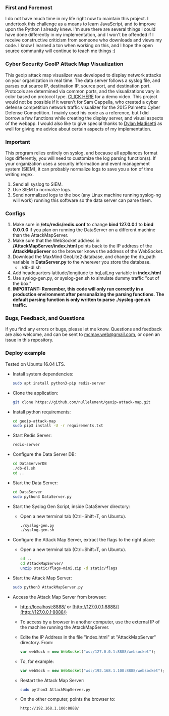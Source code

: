 ### First and Foremost
I do not have much time in my life right now to maintain this project. I undertook this challenge as a means to learn JavaScript, and to improve upon the Python I already knew. I'm sure there are several things I could have done differently in my implementation, and I won't be offended if I receive constructive criticism from someone who downloads and views my code. I know I learned a ton when working on this, and I hope the open source community will continue to teach me things :)

### Cyber Security GeoIP Attack Map Visualization
This geoip attack map visualizer was developed to display network attacks on your organization in real time. The data server follows a syslog file, and parses out source IP, destination IP, source port, and destination port. Protocols are determined via common ports, and the visualizations vary in color based on protocol type. [CLICK HERE](https://www.youtube.com/watch?v=raNp9uA7fvc) for a demo video. This project would not be possible if it weren't for Sam Cappella, who created a cyber defense competition network traffic visualizer for the 2015 Palmetto Cyber Defense Competition. I mainly used his code as a reference, but I did borrow a few functions while creating the display server, and visual aspects of the webapp. I would also like to give special thanks to [Dylan Madisetti](http://www.dylanmadisetti.com/) as well for giving me advice about certain aspects of my implementation.

### Important
This program relies entirely on syslog, and because all appliances format logs differently, you will need to customize the log parsing function(s). If your organization uses a security information and event management system (SIEM), it can probably normalize logs to save you a ton of time writing regex.
1. Send all syslog to SIEM.
2. Use SIEM to normalize logs.
3. Send normalized logs to the box (any Linux machine running syslog-ng will work) running this software so the data server can parse them.

### Configs 
1. Make sure in **/etc/redis/redis.conf** to change **bind 127.0.0.1** to **bind 0.0.0.0** if you plan on running the DataServer on a different machine than the AttackMapServer.
2. Make sure that the WebSocket address in **/AttackMapServer/index.html** points back to the IP address of the **AttackMapServer** so the browser knows the address of the WebSocket.
3. Download the MaxMind GeoLite2 database, and change the db_path variable in **DataServer.py** to the wherever you store the database.
    * ./db-dl.sh
4. Add headquarters latitude/longitude to hqLatLng variable in **index.html**
5. Use syslog-gen.py, or syslog-gen.sh to simulate dummy traffic "out of the box."
6. **IMPORTANT: Remember, this code will only run correctly in a production environment after personalizing the parsing functions. The default parsing function is only written to parse ./syslog-gen.sh traffic.**

### Bugs, Feedback, and Questions
If you find any errors or bugs, please let me know. Questions and feedback are also welcome, and can be sent to mcmay.web@gmail.com, or open an issue in this repository.


### Deploy example
Tested on Ubuntu 16.04 LTS.

* Install system dependencies:

  ```sh
  sudo apt install python3-pip redis-server

  ```
* Clone the application:

  ```sh
  git clone https://github.com/nullelement/geoip-attack-map.git
  ```

* Install python requirements:

  ```sh
  cd geoip-attack-map
  sudo pip3 install -U -r requirements.txt

  ```
  
* Start Redis Server:

  ```sh
  redis-server

  ```
* Configure the Data Server DB:
  
    ```sh
  cd DataServerDB
  ./db-dl.sh
  cd ..

  ```
* Start the Data Server:

    ```sh
  cd DataServer
  sudo python3 DataServer.py

  ```
  
* Start the Syslog Gen Script, inside DataServer directory:

  * Open a new terminal tab (Ctrl+Shift+T, on Ubuntu).
  
    ```sh
    ./syslog-gen.py
    ./syslog-gen.sh
    ```

* Configure the Attack Map Server, extract the flags to the right place:

  * Open a new terminal tab (Ctrl+Shift+T, on Ubuntu).
  
    ```sh
    cd ..
    cd AttackMapServer/
    unzip static/flags-mini.zip -d static/flags
    ``` 
 
* Start the Attack Map Server:
  
    ```sh
    sudo python3 AttackMapServer.py
    ```
 
* Access the Attack Map Server from browser:

    * [http://localhost:8888/](http://localhost:8888/) or [http://127.0.0.1:8888/](http://127.0.0.1:8888/)
  
    * To access by a browser in another computer, use the external IP of the machine running the AttackMapServer.
    
     * Edite the IP Address in the file "index.html" at "AttackMapServer" directory. From:
      
       ```javascript
       var webSock = new WebSocket("ws:/127.0.0.1:8888/websocket");
       ```
     * To, for example: 
     
       ```javascript
       var webSock = new WebSocket("ws:/192.168.1.100:8888/websocket");
       ```
     * Restart the Attack Map Server:
     
       ```sh
       sudo python3 AttackMapServer.py
       ```
     * On the other computer, points the browser to:
     
       ```sh
       http://192.168.1.100:8888/
       ```
